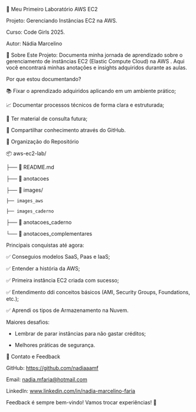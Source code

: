 🚀 Meu Primeiro Laboratório AWS EC2

Projeto: Gerenciando Instâncias EC2 na AWS.

Curso: Code Girls 2025. 

Autor: Nádia Marcelino

📝 Sobre Este Projeto: Documenta minha jornada de aprendizado sobre o gerenciamento de instâncias EC2 (Elastic Compute Cloud) na AWS . Aqui você encontrará minhas anotações e insights adquiridos durante as aulas.  

Por que estou documentando?

📚 Fixar o aprendizado adquiridos aplicando em um ambiente prático;

📈 Documentar processos técnicos de forma clara e estruturada;

🔄 Ter material de consulta futura;

🤝 Compartilhar conhecimento através do GitHub. 

📁 Organização do Repositório

📦 aws-ec2-lab/

├── 📄 README.md 

├── 📄 anotacoes

 ├── 📁 images/ 
 
    ├── images_aws
    
    ├── images_caderno
    
  ├── 📄 anotacoes_caderno
  
  └── 📄 anotacoes_complementares
 
Principais conquistas até agora:
 
✅ Conseguios modelos SaaS, Paas e IaaS;

✅ Entender a história da AWS;

✅ Primeira instância EC2 criada com sucesso;

✅ Entendimento ddi conceitos básicos (AMI, Security Groups, Foundations, etc.);

✅ Aprendi os tipos de Armazenamento na Nuvem.

Maiores desafios:

* Lembrar de parar instâncias para não gastar créditos;
  
* Melhores práticas de segurança.

🤝 Contato e Feedback

GitHub: https://github.com/nadiaaamf

Email: nadia.mfaria@hotmail.com

LinkedIn: www.linkedin.com/in/nadia-marcelino-faria 

Feedback é sempre bem-vindo! Vamos trocar experiências! 🚀